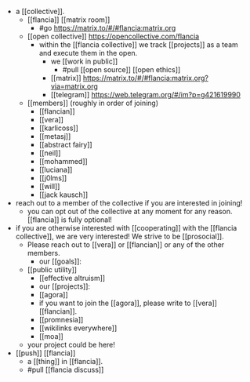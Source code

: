 - a [[collective]].
	- [[flancia]] [[matrix room]]
		- #go https://matrix.to/#/#flancia:matrix.org
	- [[open collective]] https://opencollective.com/flancia
		- within the [[flancia collective]] we track [[projects]] as a team and execute them in the open.
			- we [[work in public]]
				- #pull [[open source]] [[open ethics]]
			- [[matrix]] https://matrix.to/#/#flancia:matrix.org?via=matrix.org
			- [[telegram]] https://web.telegram.org/#/im?p=g421619990
	- [[members]] (roughly in order of joining)
		- [[flancian]]
		- [[vera]]
		- [[karlicoss]]
		- [[metasj]]
		- [[abstract fairy]]
		- [[neil]]
		- [[mohammed]]
		- [[luciana]]
		- [[j0lms]]
		- [[will]]
		- [[jack kausch]]
- reach out to a member of the collective if you are interested in joining!
	- you can opt out of the collective at any moment for any reason. [[flancia]] is fully optional!
- if you are otherwise interested with [[cooperating]] with the [[flancia collective]], we are very interested! We strive to be [[prosocial]].
	- Please reach out to [[vera]] or [[flancian]] or any of the other members.
		- our [[goals]]:
	- [[public utility]]
		- [[effective altruism]]
		- our [[projects]]:
		- [[agora]]
		- if you want to join the [[agora]], please write to [[vera]] [[flancian]].
		- [[promnesia]]
		- [[wikilinks everywhere]]
		- [[moa]]
	- your project could be here!
- [[push]] [[flancia]]
	- a [[thing]] in [[flancia]].
	- #pull [[flancia discuss]]